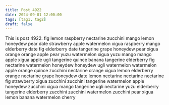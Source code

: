 ```yaml
---
title: Post 4922
date: 2024-09-01 12:00:00
tags: [tag1, tag2]
draft: false
---
```

This is post 4922.
fig
lemon
raspberry
nectarine
zucchini
mango
lemon
honeydew
pear
date
strawberry
apple
watermelon
xigua
raspberry
mango
elderberry
date
fig
elderberry
date
tangerine
grape
honeydew
pear
xigua
orange
orange
apple
pear
yuzu
watermelon
xigua
yuzu
mango
mango
apple
xigua
apple
ugli
tangerine
quince
banana
tangerine
elderberry
fig
nectarine
watermelon
honeydew
honeydew
ugli
watermelon
watermelon
apple
orange
quince
zucchini
nectarine
orange
xigua
lemon
elderberry
orange
nectarine
grape
honeydew
date
lemon
nectarine
nectarine
nectarine
fig
strawberry
xigua
zucchini
zucchini
tangerine
watermelon
apple
honeydew
zucchini
xigua
mango
tangerine
ugli
nectarine
yuzu
elderberry
tangerine
elderberry
zucchini
zucchini
watermelon
zucchini
pear
xigua
lemon
banana
watermelon
cherry
